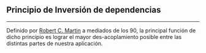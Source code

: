 ## Principio de Inversión de dependencias
---------------------------

Definido por [Robert C. Martin](https://github.com/unclebob) a mediados de los 90, la principal función de dicho principio 
es lograr el mayor des-acoplamiento posible entre las distintas partes de nuestra aplicación. 

